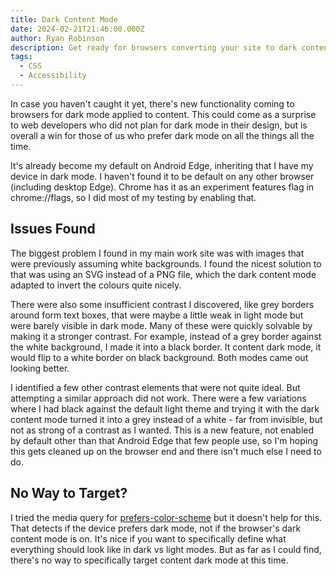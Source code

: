 ```yaml
---
title: Dark Content Mode
date: 2024-02-21T21:46:00.000Z
author: Ryan Robinson
description: Get ready for browsers converting your site to dark content mode.
tags:
  - CSS
  - Accessibility
---
```


In case you haven't caught it yet, there's new functionality coming to browsers for dark mode applied to content. This could come as a surprise to web developers who did not plan for dark mode in their design, but is overall a win for those of us who prefer dark mode on all the things all the time.

It's already become my default on Android Edge, inheriting that I have my device in dark mode. I haven't found it to be default on any other browser (including desktop Edge). Chrome has it as an experiment features flag in chrome://flags, so I did most of my testing by enabling that.

## Issues Found

The biggest problem I found in my main work site was with images that were previously assuming white backgrounds. I found the nicest solution to that was using an SVG instead of a PNG file, which the dark content mode adapted to invert the colours quite nicely.

There were also some insufficient contrast I discovered, like grey borders around form text boxes, that were maybe a little weak in light mode but were barely visible in dark mode. Many of these were quickly solvable by making it a stronger contrast. For example, instead of a grey border against the white background, I made it into a black border. It content dark mode, it would flip to a white border on black background. Both modes came out looking better.

I identified a few other contrast elements that were not quite ideal. But attempting a similar approach did not work. There were a few variations where I had black against the default light theme and trying it with the dark content mode turned it into a grey instead of a white - far from invisible, but not as strong of a contrast as I wanted. This is a new feature, not enabled by default other than that Android Edge that few people use, so I'm hoping this gets cleaned up on the browser end and there isn't much else I need to do.

## No Way to Target?

I tried the media query for [prefers-color-scheme](https://developer.mozilla.org/en-US/docs/Web/CSS/@media/prefers-color-scheme) but it doesn't help for this. That detects if the device prefers dark mode, not if the browser's dark content mode is on. It's nice if you want to specifically define what everything should look like in dark vs light modes. But as far as I could find, there's no way to specifically target content dark mode at this time.
